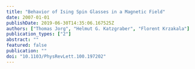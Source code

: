 ```yaml
---
title: "Behavior of Ising Spin Glasses in a Magnetic Field"
date: 2007-01-01
publishDate: 2019-06-30T14:35:06.167525Z
authors: ["Thomas Jorg", "Helmut G. Katzgraber", "Florent Krzakala"]
publication_types: ["2"]
abstract: ""
featured: false
publication: ""
doi: "10.1103/PhysRevLett.100.197202"
---
```


